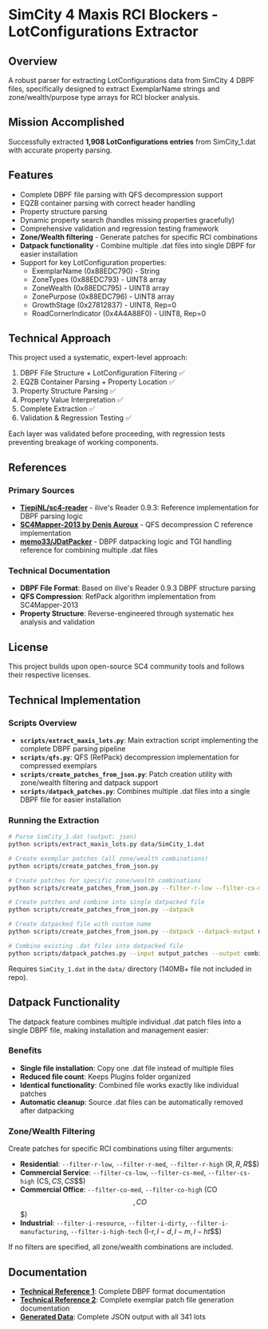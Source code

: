 # SimCity 4 Maxis RCI Blockers - LotConfigurations Extractor

## Overview
A robust parser for extracting LotConfigurations data from SimCity 4 DBPF files, specifically designed to extract ExemplarName strings and zone/wealth/purpose type arrays for RCI blocker analysis.

## Mission Accomplished
Successfully extracted **1,908 LotConfigurations entries** from SimCity_1.dat with accurate property parsing.

## Features
- Complete DBPF file parsing with QFS decompression support
- EQZB container parsing with correct header handling  
- Property structure parsing
- Dynamic property search (handles missing properties gracefully)
- Comprehensive validation and regression testing framework
- **Zone/Wealth filtering** - Generate patches for specific RCI combinations
- **Datpack functionality** - Combine multiple .dat files into single DBPF for easier installation
- Support for key LotConfiguration properties:
  - ExemplarName (0x88EDC790) - String
  - ZoneTypes (0x88EDC793) - UINT8 array
  - ZoneWealth (0x88EDC795) - UINT8 array  
  - ZonePurpose (0x88EDC796) - UINT8 array
  - GrowthStage (0x27812837) - UINT8, Rep=0
  - RoadCornerIndicator (0x4A4A88F0) - UINT8, Rep=0

## Technical Approach

This project used a systematic, expert-level approach:

1. DBPF File Structure + LotConfiguration Filtering ✅
2. EQZB Container Parsing + Property Location ✅  
3. Property Structure Parsing ✅
4. Property Value Interpretation ✅
5. Complete Extraction ✅
6. Validation & Regression Testing ✅

Each layer was validated before proceeding, with regression tests preventing breakage of working components.

## References

### Primary Sources
- **[TiepiNL/sc4-reader](https://github.com/TiepiNL/sc4-reader)** - ilive's Reader 0.9.3: Reference implementation for DBPF parsing logic
- **[SC4Mapper-2013 by Denis Auroux](https://github.com/wouanagaine/SC4Mapper-2013)** - QFS decompression C reference implementation
- **[memo33/JDatPacker](https://github.com/memo33/JDatPacker)** - DBPF datpacking logic and TGI handling reference for combining multiple .dat files

### Technical Documentation
- **DBPF File Format**: Based on ilive's Reader 0.9.3 DBPF structure parsing
- **QFS Compression**: RefPack algorithm implementation from SC4Mapper-2013
- **Property Structure**: Reverse-engineered through systematic hex analysis and validation

## License
This project builds upon open-source SC4 community tools and follows their respective licenses.

## Technical Implementation

### Scripts Overview

- **`scripts/extract_maxis_lots.py`**: Main extraction script implementing the complete DBPF parsing pipeline
- **`scripts/qfs.py`**: QFS (RefPack) decompression implementation for compressed exemplars  
- **`scripts/create_patches_from_json.py`**: Patch creation utility with zone/wealth filtering and datpack support
- **`scripts/datpack_patches.py`**: Combines multiple .dat files into a single DBPF file for easier installation


### Running the Extraction

```bash
# Parse SimCity_1.dat (output: json)
python scripts/extract_maxis_lots.py data/SimCity_1.dat

# Create exemplar patches (all zone/wealth combinations)
python scripts/create_patches_from_json.py

# Create patches for specific zone/wealth combinations
python scripts/create_patches_from_json.py --filter-r-low --filter-cs-med --filter-i-high-tech

# Create patches and combine into single datpacked file
python scripts/create_patches_from_json.py --datpack

# Create datpacked file with custom name
python scripts/create_patches_from_json.py --datpack --datpack-output my_blockers.dat

# Combine existing .dat files into datpacked file
python scripts/datpack_patches.py --input output_patches --output combined_blockers.dat
```

Requires `SimCity_1.dat` in the `data/` directory (140MB+ file not included in repo).

## Datpack Functionality

The datpack feature combines multiple individual .dat patch files into a single DBPF file, making installation and management easier:

### Benefits
- **Single file installation**: Copy one .dat file instead of multiple files
- **Reduced file count**: Keeps Plugins folder organized  
- **Identical functionality**: Combined file works exactly like individual patches
- **Automatic cleanup**: Source .dat files can be automatically removed after datpacking

### Zone/Wealth Filtering

Create patches for specific RCI combinations using filter arguments:

- **Residential**: `--filter-r-low`, `--filter-r-med`, `--filter-r-high` (R$, R$$, R$$$)
- **Commercial Service**: `--filter-cs-low`, `--filter-cs-med`, `--filter-cs-high` (CS$, CS$$, CS$$$) 
- **Commercial Office**: `--filter-co-med`, `--filter-co-high` (CO$$, CO$$$)
- **Industrial**: `--filter-i-resource`, `--filter-i-dirty`, `--filter-i-manufacturing`, `--filter-i-high-tech` (I-r$, I-d$$, I-m$$, I-ht$$$)

If no filters are specified, all zone/wealth combinations are included.

## Documentation

- **[Technical Reference 1](scripts/extract_maxis_lots.md)**: Complete DBPF format documentation
- **[Technical Reference 2](scripts/create_patches_from_json.md)**: Complete exemplar patch file generation documentation
- **[Generated Data](data/lot_configurations.json)**: Complete JSON output with all 341 lots
